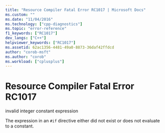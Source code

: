 ```yaml
---
title: "Resource Compiler Fatal Error RC1017 | Microsoft Docs"
ms.custom: ""
ms.date: "11/04/2016"
ms.technology: ["cpp-diagnostics"]
ms.topic: "error-reference"
f1_keywords: ["RC1017"]
dev_langs: ["C++"]
helpviewer_keywords: ["RC1017"]
ms.assetid: 62ac1356-4481-49a0-8873-36daf42ffdcd
author: "corob-msft"
ms.author: "corob"
ms.workload: ["cplusplus"]
---
```

# Resource Compiler Fatal Error RC1017
invalid integer constant expression  
  
 The expression in an `#if` directive either did not exist or does not evaluate to a constant.